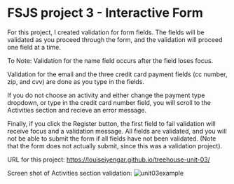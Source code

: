 # FSJS project 3 - Interactive Form

For this project, I created validation for form fields.  The fields will be validated as you proceed through the form, and the validation
will proceed one field at a time.  

To Note:
Validation for the name field occurs after the field loses focus.

Validation for the email and the three credit card payment fields (cc number, zip, and cvv) are done as you type in the fields.

If you do not choose an activity and either change the payment type dropdown, or type in the credit card number field, you will scroll to the Activities section and recieve an error message.

Finally, if you click the Register button, the first field to fail validation will receive focus and a validation message.  All fields are validated, and you will not be able to submit the form if all fields have not been validated. (Note that the form does not actually submit, since this was a validation project).

URL for this project: https://louiseiyengar.github.io/treehouse-unit-03/

Screen shot of Activities section validation:
![unit03example](https://user-images.githubusercontent.com/42808209/52956910-7b4b8500-335e-11e9-9909-d1196d705ac4.jpg)

